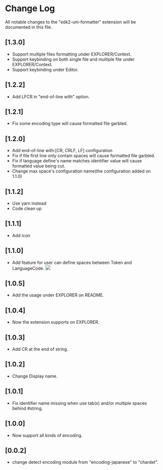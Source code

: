 # Change Log

All notable changes to the "edk2-uni-formatter" extension will be documented in this file.

## [1.3.0]

- Support multiple files formatting under EXPLORER/Context.
- Support keybinding on both single file and multiple file under EXPLORER/Context.
- Support keybinding under Editor.

## [1.2.2]

- Add LFCR in "end-of-line with" option.

## [1.2.1]

- Fix some encoding type will cause formatted file garbled.

## [1.2.0]

- Add end-of-line with:[CR, CRLF, LF] configuration
- Fix if file first line only contain spaces will cause formatted file garbled.
- Fix if language define's name matches identifier value will cause formatted value being cut.
- Change max space's configuration name(the configuration added on 1.1.0)

## [1.1.2]

- Use yarn instead
- Code clean up

## [1.1.1]

- Add icon

## [1.1.0]

- Add feature for user can define spaces between Token and LanguageCode.
  ![](img/change.jpg)

## [1.0.5]

- Add the usage under EXPLORER on README.

## [1.0.4]

- Now the extension supports on EXPLORER.

## [1.0.3]

- Add CR at the end of string.

## [1.0.2]

- Change Display name.

## [1.0.1]

- Fix identifier name missing when use tab(s) and/or multiple spaces behind #string.

## [1.0.0]

- Now support all kinds of encoding.

## [0.0.2]

- change detect encoding module from "encoding-japanese" to "chardet".
